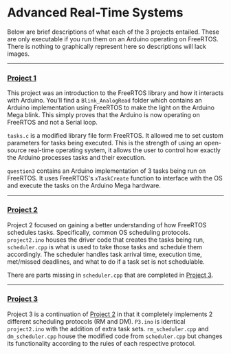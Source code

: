 # Advanced Real-Time Systems

Below are brief descriptions of what each of the 3 projects entailed. These are only executable if you run them on an Arduino operating on FreeRTOS. There is nothing to graphically represent here so descriptions will lack images.

---

### [Project 1](./P1/)

This project was an introduction to the FreeRTOS library and how it interacts with Arduino. You'll find a `Blink_AnalogRead` folder which contains an Arduino implementation using FreeRTOS to make the light on the Arduino Mega blink. This simply proves that the Arduino is now operating on FreeRTOS and not a Serial loop.

`tasks.c` is a modified library file form FreeRTOS. It allowed me to set custom parameters for tasks being executed. This is the strength of using an open-source real-time operating system, it allows the user to control how exactly the Arduino processes tasks and their execution.

`question3` contains an Arduino implementation of 3 tasks being run on FreeRTOS. It uses FreeRTOS's `xTaskCreate` function to interface with the OS and execute the tasks on the Arduino Mega hardware.

---

### [Project 2](./P2/)

Project 2 focused on gaining a better understanding of how FreeRTOS schedules tasks. Specifically, common OS scheduling protocols. `project2.ino` houses the driver code that creates the tasks being run, `scheduler.cpp` is what is used to take those tasks and schedule them accordingly. The scheduler handles task arrival time, execution time, met/missed deadlines, and what to do if a task set is not schedulable.

There are parts missing in `scheduler.cpp` that are completed in [Project 3](#project-3).

---

### [Project 3](./P3/)

Project 3 is a continuation of [Project 2](#project-2) in that it completely implements 2 different scheduling protocols (RM and DM). `P3.ino` is identical `project2.ino` with the addition of extra task sets. `rm_scheduler.cpp` and `dm_scheduler.cpp` house the modified code from `scheduler.cpp` but changes its functionality according to the rules of each respective protocol.